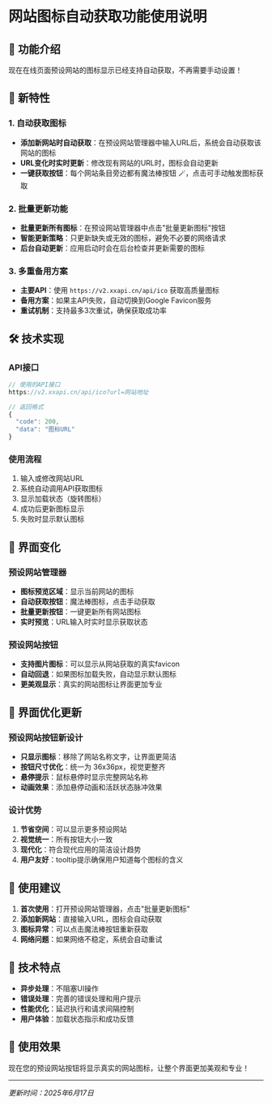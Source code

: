 # 网站图标自动获取功能使用说明

## 📝 功能介绍

现在在线页面预设网站的图标显示已经支持自动获取，不再需要手动设置！

## 🚀 新特性

### 1. 自动获取图标
- **添加新网站时自动获取**：在预设网站管理器中输入URL后，系统会自动获取该网站的图标
- **URL变化时实时更新**：修改现有网站的URL时，图标会自动更新
- **一键获取按钮**：每个网站条目旁边都有魔法棒按钮 🪄，点击可手动触发图标获取

### 2. 批量更新功能
- **批量更新所有图标**：在预设网站管理器中点击"批量更新图标"按钮
- **智能更新策略**：只更新缺失或无效的图标，避免不必要的网络请求
- **后台自动更新**：应用启动时会在后台检查并更新需要的图标

### 3. 多重备用方案
- **主要API**：使用 `https://v2.xxapi.cn/api/ico` 获取高质量图标
- **备用方案**：如果主API失败，自动切换到Google Favicon服务
- **重试机制**：支持最多3次重试，确保获取成功率

## 🛠️ 技术实现

### API接口
```javascript
// 使用的API接口
https://v2.xxapi.cn/api/ico?url=网站地址

// 返回格式
{
  "code": 200,
  "data": "图标URL"
}
```

### 使用流程
1. 输入或修改网站URL
2. 系统自动调用API获取图标
3. 显示加载状态（旋转图标）
4. 成功后更新图标显示
5. 失败时显示默认图标

## 📱 界面变化

### 预设网站管理器
- **图标预览区域**：显示当前网站的图标
- **自动获取按钮**：魔法棒图标，点击手动获取
- **批量更新按钮**：一键更新所有网站图标
- **实时预览**：URL输入时实时显示获取状态

### 预设网站按钮
- **支持图片图标**：可以显示从网站获取的真实favicon
- **自动回退**：如果图标加载失败，自动显示默认图标
- **更美观显示**：真实的网站图标让界面更加专业

## 🎨 界面优化更新

### 预设网站按钮新设计
- **只显示图标**：移除了网站名称文字，让界面更简洁
- **按钮尺寸优化**：统一为 36x36px，视觉更整齐
- **悬停提示**：鼠标悬停时显示完整网站名称
- **动画效果**：添加悬停动画和活跃状态脉冲效果

### 设计优势
1. **节省空间**：可以显示更多预设网站
2. **视觉统一**：所有按钮大小一致
3. **现代化**：符合现代应用的简洁设计趋势
4. **用户友好**：tooltip提示确保用户知道每个图标的含义

## 🎯 使用建议

1. **首次使用**：打开预设网站管理器，点击"批量更新图标"
2. **添加新网站**：直接输入URL，图标会自动获取
3. **图标异常**：可以点击魔法棒按钮重新获取
4. **网络问题**：如果网络不稳定，系统会自动重试

## 🔧 技术特点

- **异步处理**：不阻塞UI操作
- **错误处理**：完善的错误处理和用户提示
- **性能优化**：延迟执行和请求间隔控制
- **用户体验**：加载状态指示和成功反馈

## 🎉 使用效果

现在您的预设网站按钮将显示真实的网站图标，让整个界面更加美观和专业！

---

*更新时间：2025年6月17日*
